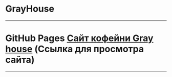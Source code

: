 # GrayHouse
-----

# GitHub Pages [Сайт кофейни Gray house](https://potatohakers.github.io/GrayHouseWeb) (Ссылка для просмотра сайта)
-----

